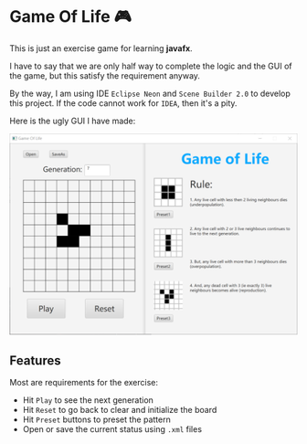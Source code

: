# Game Of Life :video_game:
This is just an exercise game for learning **javafx**.

I have to say that we are only half way to complete the logic and the GUI of the game, but this satisfy the requirement anyway.

By the way, I am using IDE `Eclipse Neon` and `Scene Builder 2.0` to develop this project. If the code cannot work for `IDEA`, then it's a pity.

Here is the ugly GUI I have made:

![img](./gol_mainUI.png)



## Features

Most are requirements for the exercise:

- Hit `Play` to see the next generation
- Hit `Reset` to go back to clear and initialize the board
- Hit `Preset` buttons to preset the pattern
- Open or save the current status using `.xml` files
